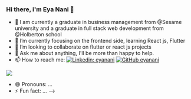 ### Hi there, i'm Eya Nani 👋
- 🔭 I am currently a graduate in business management from @Sesame university and a graduate in full stack web development from @Holberton school
- 🌱 I’m currently focusing on the frontend side, learning React js, Flutter
- 👯 I’m looking to collaborate on flutter or react js projects
- 💬 Ask me about anything, I'll be more than happy to help.
- 📫 How to reach me: 
[![Linkedin: eyanani](https://img.shields.io/badge/-EyaNani-blue?style=flat-square&logo=Linkedin&logoColor=white&link=https://www.linkedin.com/in/eyanani/)](https://www.linkedin.com/in/EYANANI-4634771b7/)
[![GitHub eyanani](https://img.shields.io/github/followers/eyanani?label=follow&style=social)](https://github.com/eya-98)
<img src="https://img.shields.io/badge/Gmail-D14836?style=for-the-badge&logo=gmail&logoColor=white" />

- 😄 Pronouns: ...
- ⚡ Fun fact: ...
-->
